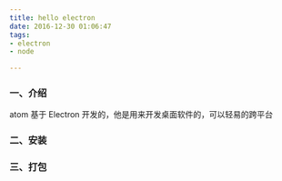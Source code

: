 ```yaml
---
title: hello electron
date: 2016-12-30 01:06:47
tags:
- electron
- node

---
```


### 一、介绍

atom 基于 Electron 开发的，他是用来开发桌面软件的，可以轻易的跨平台

### 二、安装

### 三、打包
